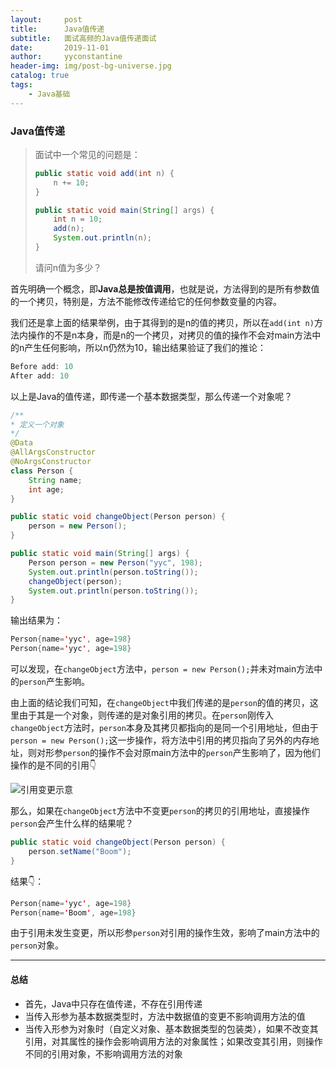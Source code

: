 ```yaml
---
layout:     post
title:      Java值传递
subtitle:   面试高频的Java值传递面试
date:       2019-11-01
author:     yyconstantine
header-img: img/post-bg-universe.jpg
catalog: true
tags:
    - Java基础
---
```


### Java值传递

> 面试中一个常见的问题是：
>
> ```java
> public static void add(int n) {
>     n += 10;
> }
> 
> public static void main(String[] args) {
>     int n = 10;
>     add(n);
>     System.out.println(n);
> }
> ```
>
> 请问n值为多少？

首先明确一个概念，即**Java总是按值调用**，也就是说，方法得到的是所有参数值的一个拷贝，特别是，方法不能修改传递给它的任何参数变量的内容。

我们还是拿上面的结果举例，由于其得到的是n的值的拷贝，所以在```add(int n)```方法内操作的不是n本身，而是n的一个拷贝，对拷贝的值的操作不会对main方法中的n产生任何影响，所以n仍然为10，输出结果验证了我们的推论：

```java
Before add: 10
After add: 10
```

以上是Java的值传递，即传递一个基本数据类型，那么传递一个对象呢？

```java
/**
* 定义一个对象
*/
@Data
@AllArgsConstructor
@NoArgsConstructor
class Person {
    String name;
    int age;
}

public static void changeObject(Person person) {
    person = new Person();
}

public static void main(String[] args) {
    Person person = new Person("yyc", 198);
    System.out.println(person.toString());
    changeObject(person);
    System.out.println(person.toString());
}
```

输出结果为：

```java
Person{name='yyc', age=198}
Person{name='yyc', age=198}
```

可以发现，在```changeObject```方法中，```person = new Person();```并未对main方法中的```person```产生影响。

由上面的结论我们可知，在```changeObject```中我们传递的是```person```的值的拷贝，这里由于其是一个对象，则传递的是对象引用的拷贝。在```person```刚传入```changeObject```方法时，```person```本身及其拷贝都指向的是同一个引用地址，但由于```person = new Person();```这一步操作，将方法中引用的拷贝指向了另外的内存地址，则对形参```person```的操作不会对原main方法中的```person```产生影响了，因为他们操作的是不同的引用👇

![引用变更示意](https://i.loli.net/2019/11/01/A2PKfWyFMI3XahN.png)

那么，如果在```changeObject```方法中不变更```person```的拷贝的引用地址，直接操作```person```会产生什么样的结果呢？

```java
public static void changeObject(Person person) {
    person.setName("Boom");
}
```

结果👇：

```java
Person{name='yyc', age=198}
Person{name='Boom', age=198}
```

由于引用未发生变更，所以形参```person```对引用的操作生效，影响了main方法中的```person```对象。

---

#### 总结

- 首先，Java中只存在值传递，不存在引用传递
- 当传入形参为基本数据类型时，方法中数据值的变更不影响调用方法的值
- 当传入形参为对象时（自定义对象、基本数据类型的包装类），如果不改变其引用，对其属性的操作会影响调用方法的对象属性；如果改变其引用，则操作不同的引用对象，不影响调用方法的对象